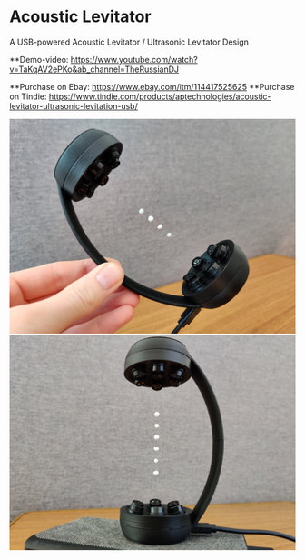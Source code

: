 # Acoustic Levitator
A USB-powered Acoustic Levitator / Ultrasonic Levitator Design

**Demo-video: https://www.youtube.com/watch?v=TaKqAV2ePKo&ab_channel=TheRussianDJ

**Purchase on Ebay: https://www.ebay.com/itm/114417525625
**Purchase on Tindie: https://www.tindie.com/products/aptechnologies/acoustic-levitator-ultrasonic-levitation-usb/

![IMG_1](https://github.com/APTechnologies/Acoustic_Levitator/blob/master/IMG_1.jpg)
![IMG_4](https://github.com/APTechnologies/Acoustic_Levitator/blob/master/IMG_4.jpg)
